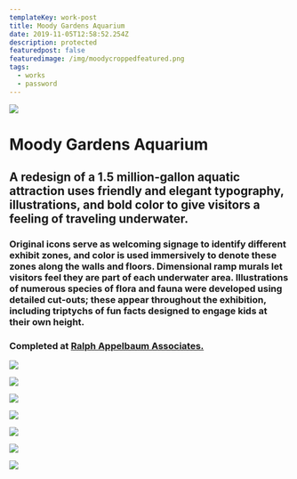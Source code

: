 ```yaml
---
templateKey: work-post
title: Moody Gardens Aquarium
date: 2019-11-05T12:58:52.254Z
description: protected
featuredpost: false
featuredimage: /img/moodycroppedfeatured.png
tags:
  - works
  - password
---
```

![](/img/moody1.png)

# Moody Gardens Aquarium
## A redesign of a 1.5 million-gallon aquatic attraction uses friendly and elegant typography, illustrations, and bold color to give visitors a feeling of traveling underwater.

### Original icons serve as welcoming signage to identify different exhibit zones, and color is used immersively to denote these zones along the walls and floors. Dimensional ramp murals let visitors feel they are part of each underwater area. Illustrations of numerous species of flora and fauna were developed using detailed cut-outs; these appear throughout the exhibition, including triptychs of fun facts designed to engage kids at their own height.

### Completed at [Ralph Appelbaum Associates.](http://www.raany.com/)

![](/img/moody2.png)

![](/img/moody3.gif)

![](/img/moody4.png)

![](/img/moody5.png)

![](/img/moody6.png)

![](/img/moody7.png)

![](/img/moody8.png)
